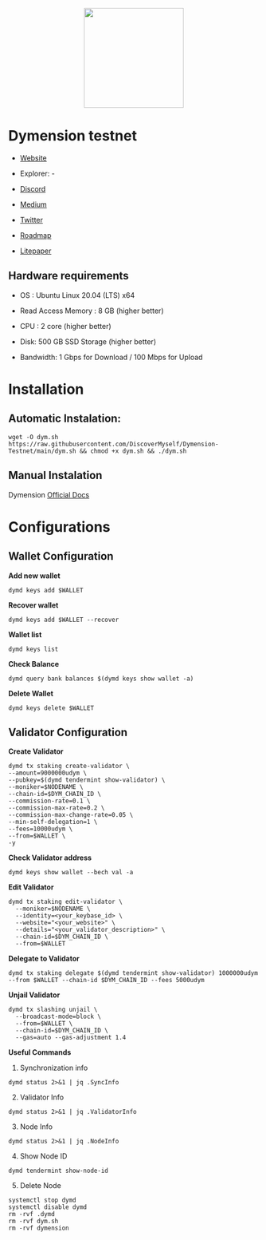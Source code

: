 <div classname="logo">

<p align="center">
  <img height="200" height="auto" src="https://user-images.githubusercontent.com/78480857/209455648-d0686cde-04fb-4e9f-8e18-a863f5e30056.png">
</div>


# Dymension testnet

- [Website](https://www.dymension.xyz/)

- Explorer: -

- [Discord](https://discord.gg/dymension)

- [Medium](https://medium.com/@dymensionXYZ)

- [Twitter](https://twitter.com/dymensionXYZ)

- [Roadmap](https://medium.com/@dymensionXYZ/the-path-forward-revisited-and-updated-1c30b50b1f62)

- [Litepaper](https://docs.dymension.xyz/dymension-litepaper/dymension-litepaper-index)

## Hardware requirements
- OS : Ubuntu Linux 20.04 (LTS) x64

- Read Access Memory : 8 GB (higher better)

- CPU : 2 core (higher better)

- Disk: 500 GB SSD Storage (higher better)

- Bandwidth: 1 Gbps for Download / 100 Mbps for Upload

# Installation
## Automatic Instalation:
```
wget -O dym.sh https://raw.githubusercontent.com/DiscoverMyself/Dymension-Testnet/main/dym.sh && chmod +x dym.sh && ./dym.sh
```

## Manual Instalation
Dymension [Official Docs](https://docs.dymension.xyz/validators/full-node/run-a-node)

# Configurations

## Wallet Configuration
**Add new wallet**
```
dymd keys add $WALLET
```

**Recover wallet**
```
dymd keys add $WALLET --recover
```

**Wallet list**
```
dymd keys list
```

**Check Balance**
```
dymd query bank balances $(dymd keys show wallet -a)
```

**Delete Wallet**
```
dymd keys delete $WALLET
```


## Validator Configuration
**Create Validator**
```
dymd tx staking create-validator \
--amount=9000000udym \
--pubkey=$(dymd tendermint show-validator) \
--moniker=$NODENAME \
--chain-id=$DYM_CHAIN_ID \
--commission-rate=0.1 \
--commission-max-rate=0.2 \
--commission-max-change-rate=0.05 \
--min-self-delegation=1 \
--fees=10000udym \
--from=$WALLET \
-y
```

**Check Validator address**

```
dymd keys show wallet --bech val -a
```

**Edit Validator**

```
dymd tx staking edit-validator \
  --moniker=$NODENAME \
  --identity=<your_keybase_id> \
  --website="<your_website>" \
  --details="<your_validator_description>" \
  --chain-id=$DYM_CHAIN_ID \
  --from=$WALLET
```
 
**Delegate to Validator**
```
dymd tx staking delegate $(dymd tendermint show-validator) 1000000udym --from $WALLET --chain-id $DYM_CHAIN_ID --fees 5000udym
```

**Unjail Validator**
```
dymd tx slashing unjail \
  --broadcast-mode=block \
  --from=$WALLET \
  --chain-id=$DYM_CHAIN_ID \
  --gas=auto --gas-adjustment 1.4
```
  
**Useful Commands**
1. Synchronization info

`
dymd status 2>&1 | jq .SyncInfo
`

2. Validator Info

`
dymd status 2>&1 | jq .ValidatorInfo
`

3. Node Info

`
dymd status 2>&1 | jq .NodeInfo
`

4. Show Node ID

`
dymd tendermint show-node-id
`

5. Delete Node

```
systemctl stop dymd
systemctl disable dymd
rm -rvf .dymd
rm -rvf dym.sh
rm -rvf dymension
```
